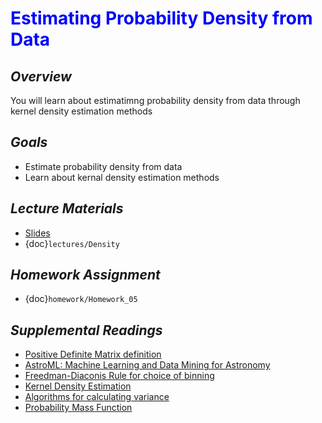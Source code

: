 # <span style="color: blue;"><b>Estimating Probability Density from Data</b></span>

## *Overview*
You will learn about estimatimng probability density from data through kernel density estimation methods

## *Goals*
* Estimate probability density from data
* Learn about kernal density estimation methods

## *Lecture Materials*
* [Slides](https://docs.google.com/presentation/d/1y7zT3bz7simKqefCd54S9kba3tNw0pO7-0FajWPP27Y/edit?usp=sharing)
* {doc}`lectures/Density`

## *Homework Assignment*
* {doc}`homework/Homework_05`

## *Supplemental Readings*
  * [Positive Definite Matrix definition](https://en.wikipedia.org/wiki/Positive-definite_matrix)
  * [AstroML: Machine Learning and Data Mining for Astronomy](http://www.astroml.org)
  * [Freedman-Diaconis Rule for choice of binning](https://en.wikipedia.org/wiki/Freedman–Diaconis_rule)
  * [Kernel Density Estimation](https://en.wikipedia.org/wiki/Kernel_density_estimation)
  * [Algorithms for calculating variance](https://en.wikipedia.org/wiki/Algorithms_for_calculating_variance)
  * [Probability Mass Function](https://en.wikipedia.org/wiki/Probability_mass_function)
